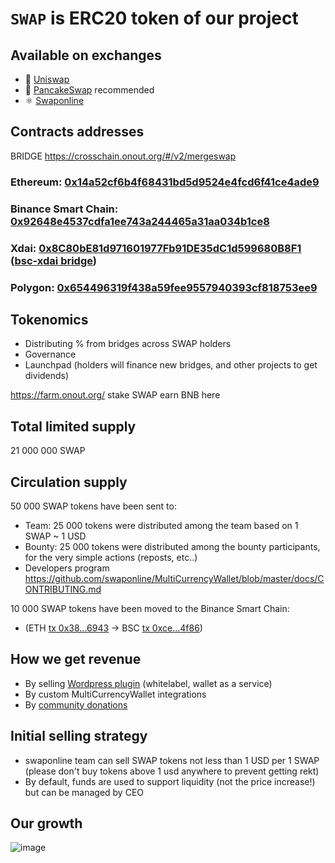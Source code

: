 # `SWAP` is ERC20 token of our project

## Available on exchanges

- 🦄 [Uniswap](https://app.uniswap.org/#/swap?outputCurrency=0x14a52cf6b4f68431bd5d9524e4fcd6f41ce4ade9)
- 🥞 [PancakeSwap](https://pancakeswap.finance/swap?inputCurrency=0x92648e4537cdfa1ee743a244465a31aa034b1ce8) recommended
- ⚛️ [Swaponline](https://swaponline.io/#/exchange/btc-to-swap)

## Contracts addresses


BRIDGE https://crosschain.onout.org/#/v2/mergeswap

### Ethereum: [0x14a52cf6b4f68431bd5d9524e4fcd6f41ce4ade9](https://etherscan.io/token/0x14a52cf6b4f68431bd5d9524e4fcd6f41ce4ade9)
### Binance Smart Chain: [0x92648e4537cdfa1ee743a244465a31aa034b1ce8](https://bscscan.com/token/0x92648e4537cdfa1ee743a244465a31aa034b1ce8) 
### Xdai: [0x8C80bE81d971601977Fb91DE35dC1d599680B8F1 ](https://etherscan.io/token/0x8C80bE81d971601977Fb91DE35dC1d599680B8F1 ) ([bsc-xdai bridge](https://omni.xdaichain.com/bridge))
### Polygon: [0x654496319f438a59fee9557940393cf818753ee9](https://bscscan.com/address/0x654496319f438a59fee9557940393cf818753ee9)

## Tokenomics 

- Distributing % from bridges across SWAP holders 
- Governance
- Launchpad (holders will finance new bridges, and other projects to get dividends)

https://farm.onout.org/ stake SWAP earn BNB here

## Total limited supply

21 000 000 SWAP

## Сirculation supply

50 000 SWAP tokens have been sent to:

- Team: 25 000 tokens were distributed among the team based on 1 SWAP ~ 1 USD
- Bounty: 25 000 tokens were distributed among the bounty participants, for the very simple actions (reposts, etc..)
- Developers program https://github.com/swaponline/MultiCurrencyWallet/blob/master/docs/CONTRIBUTING.md

10 000 SWAP tokens have been moved to the Binance Smart Chain:
- (ETH [tx 0x38...6943](https://etherscan.io/tx/0x388a66839a125e13468547ea9eb6ecc124b7af958d6d443e8ac0304c3ea86943) -> BSC [tx 0xce...4f86](https://bscscan.com/tx/0xceb4e38b0ffbdb7d2aac21b8b2e5494421ef9c2991a9e4c3cafbd6402beb4f86))

## How we get revenue

- By selling [Wordpress plugin](https://codecanyon.net/item/multicurrency-crypto-wallet-and-exchange-widgets-for-wordpress/23532064) (whitelabel, wallet as a service)
- By custom MultiCurrencyWallet integrations
- By [community donations](/docs/DONATE.md)

## Initial selling strategy
- swaponline team can sell SWAP tokens not less than 1 USD per 1 SWAP (please don't buy tokens above 1 usd anywhere to prevent getting rekt)
- By default, funds are used to support liquidity (not the price increase!) but can be managed by CEO 

## Our growth

![image](https://user-images.githubusercontent.com/35522011/114773773-e51e1880-9d88-11eb-95b5-07de16d903f0.png)


